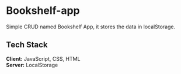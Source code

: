 
# Bookshelf-app

Simple CRUD named Bookshelf App, it stores the data in localStorage.


## Tech Stack

**Client:** JavaScript, CSS, HTML \
**Server:** LocalStorage

